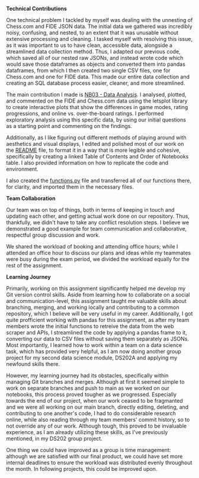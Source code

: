 **Technical Contributions**

One technical problem I tackled by myself was dealing with the unnesting of Chess.com and FIDE JSON data. The initial data we gathered was incredibly noisy, confusing, and nested, to an extent that it was unusable without extensive processing and cleaning. I tasked myself with resolving this issue, as it was important to us to have clean, accessible data, alongside a streamlined data collection method. Thus, I adapted our previous code, which saved all of our nested raw JSONs, and instead wrote code which would save those dataframes as objects and converted them into pandas dataframes, from which I then created two single CSV files, one for Chess.com and one for FIDE data. This made our entire data collection and creating an SQL database process easier, cleaner, and more streamlined.

The main contribution I made is [NB03 - Data Analysis](../notebooks/NB03-Data-Analysis.ipynb). I analysed, plotted, and commented on the FIDE and Chess.com data using the letsplot library to create interactive plots that show the differences in game modes, rating progressions, and online vs. over-the-board ratings. I performed exploratory analysis using this specific data, by using our initial questions as a starting point and commenting on the findings. 

Additionally, as I like figuring out different methods of playing around with aesthetics and visual displays, I edited and polished most of our work on the [README](../README.md) file, to format it in a way that is more legible and cohesive, specifically by creating a linked Table of Contents and Order of Notebooks table. I also provided information on how to replicate the code and environment.

I also created the [functions.py](../notebooks/functions.py) file and transferred all of our functions there, for clarity, and imported them in the necessary files.

**Team Collaboration**

Our team was on top of things, both in terms of keeping in touch and updating each other, and getting actual work done on our repository. Thus, thankfully, we didn't have to take any conflict resolution steps. I believe we demonstrated a good example for team communication and collaborative, respectful group discussion and work. 

We shared the workload of booking and attending office hours; while I attended an office hour to discuss our plans and ideas while my teammates were busy during the exam period, we divided the workload equally for the rest of the assignment.

**Learning Journey**

Primarily, working on this assignment significantly helped me develop my Git version control skills. Aside from learning how to collaborate on a social and communication-level, this assignment taught me valuable skills about branching, merging, and working locally and contributing to a common repository, which I believe will be very useful in my career. Additionally, I got quite profficient working with pandas for this assignment, as after my team members wrote the initial functions to retreive the data from the web scraper and APIs, I streamlined the code by applying a pandas frame to it, converting our data to CSV files without saving them separately as JSONs. Most importantly, I learned how to work within a team on a data science task, which has provided very helpful, as I am now doing another group project for my second data science module, DS202A and applying my newfound skills there.

However, my learning journey had its obstacles, specifically within managing Git branches and merges. Although at first it seemed simple to work on separate branches and push to main as we worked on our notebooks, this process proved tougher as we progressed. Especially towards the end of our project, when our work ceased to be fragmanted and we were all working on our main branch, directly editing, deleting, and contributing to one another's code, I had to do considerable research online, while also reading through my team members' commit history, so to not override any of our work. Although tough, this proved to be invaluable experience, as I am already utilizing these skills, as I've previously mentioned, in my DS202 group project. 

One thing we could have improved as a group is time management: although we are satisfied with our final product, we could have set more internal deadlines to ensure the workload was distributed evenly throughout the month. In following projects, this could be improved upon.